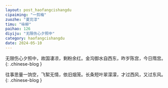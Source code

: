 ```yaml
---
layout: post_haofangcishangdu
cipaiming: "一剪梅"
zuozhe: "夏完淳"
timu: "咏柳"
paihao: 126
diyiju: "无限伤心夕照中"
category: haofangcishangdu
date: 2024-05-10
---
```


无限伤心夕照中，故国凄凉，剩粉余红。金沟御水自西东，昨岁陈宫，今日隋宫。
{: .chinese-blog }

往事思量一饷空，飞絮无情，依旧烟笼。长条短叶翠濛濛，才过西风，又过东风。
{: .chinese-blog }
